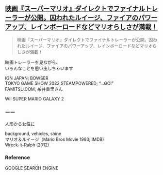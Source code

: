 ## [映画『スーパーマリオ』ダイレクトでファイナルトレーラーが公開。囚われたルイージ、ファイアのパワーアップ、レインボーロードなどマリオらしさが満載！](https://www.famitsu.com/news/202303/10295527.html)

> 映画『スーパーマリオ』ダイレクトでファイナルトレーラーが公開。囚われたルイージ、ファイアのパワーアップ、レインボーロードなどマリオらしさが満載！


映画トレーラーを見ながら、<br/>
いろんなことを思い出しちゃいます

IGN JAPAN; BOWSER<br/>
TOKYO GAME SHOW 2022 STEAMPOWERED; “…GO!”<br/>
FAMITSU.COM; 糸井重里さん

WII SUPER MARIO GALAXY 2

### ーー

人形から女性に

background, vehicles, shine<br/>
マリオ＆ルイージ（Mario Bros Movie 1993; IMDB)<br/>
Wreck-it-Ralph (2012)

### Reference

GOOGLE SEARCH ENGINE


